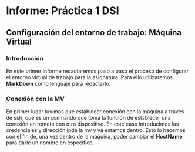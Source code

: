 # Informe: Práctica 1 DSI
## Configuración del entorno de trabajo: Máquina Virtual
### Introducción
En este primer informe redactaremos paso a paso el proceso de configurar el entorno virtual de trabajo para la asignatura. Para ello utilizaremos **MarkDown** como lenguaje para redactarlo.

### Conexión con la MV
En primer lugar tuvimos que establecer conexión con la máquina a través de ssh, que es un conmando que toma la función de establecer una conexión en remoto con otro dispositivo. En este caso introducimos las credenciales y dirección ipde la mv y ya estamos dentro. Esto lo hacemos con el fin de, una vez dentro de la máquina, poder cambiar el **HostName** para darle un nombre en específico.

### 
